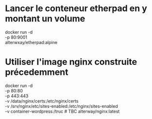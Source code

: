 # Lancer le conteneur etherpad en y montant un volume

docker run -d \
            -p 80:9001 \
            alterwxay/etherpad:alpine

# Utiliser l'image nginx construite précedemment

docker run -d \
            -p 80:80 \
            -p 443:443 \
            -v /data/nginx/certs:/etc/nginx/certs \
            -v /srv/nginx/etc/sites-enabled:/etc/nginx/sites-enabled \
            -v container-wordpress:/truc # TBC
            alterway/nginx:latest



